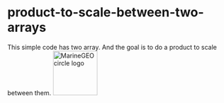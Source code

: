 # product-to-scale-between-two-arrays

This simple code has two array. And the goal is to do a product to scale between them.
<img src="/assets/img/MarineGEO_logo.png" alt="MarineGEO circle logo" style="height: 100px; width:100px;"/>
